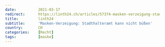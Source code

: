 ```yaml
---
date:          2021-03-17
redirect:      https://linth24.ch/articles/57374-masken-verzeigung-stadthalteramt-kann-nicht-buessen
title:         linth24
subtitle:      'Masken-Verzeigung: Stadthalteramt kann nicht büßen'
country:       CH
categories:    [Recht]
tags:          [maske]
---
```


